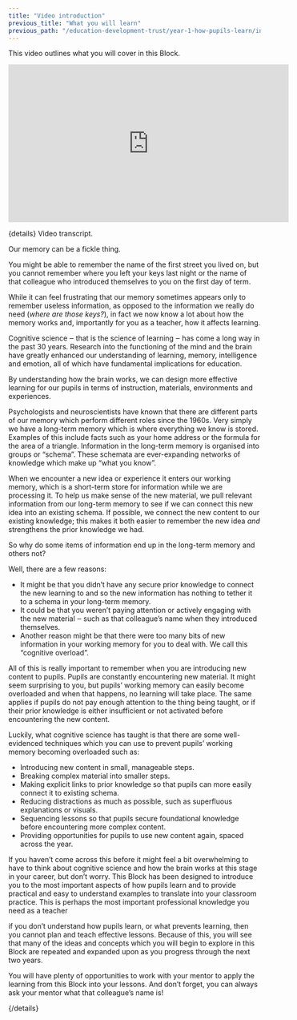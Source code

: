 ```yaml
---
title: "Video introduction"
previous_title: "What you will learn"
previous_path: "/education-development-trust/year-1-how-pupils-learn/intro-ect-what-you-will-learn"
---
```


This video outlines what you will cover in this Block.

<iframe width="560" height="315" src="https://www.youtube.com/embed/4FsOuLuiSls" title="YouTube video player" frameborder="0" allow="accelerometer; autoplay; clipboard-write; encrypted-media; gyroscope; picture-in-picture; web-share" allowfullscreen></iframe>

{details}
Video transcript.

Our memory can be a fickle thing. 

You might be able to remember the name of the first street you lived on, but
you cannot remember where you left your keys last night or the name of that
colleague who introduced themselves to you on the first day of term. 

While it can feel frustrating that our memory sometimes appears only to
remember useless information, as opposed to the information we really do need
(_where are those keys?_), in fact we now know a lot about how the memory works
and, importantly for you as a teacher, how it affects learning.

Cognitive science ‒ that is the science of learning ‒ has come a long way in
the past 30 years. Research into the functioning of the mind and the brain have
greatly enhanced our understanding of learning, memory, intelligence and
emotion, all of which have fundamental implications for education.

By understanding how the brain works, we can design more effective learning
for our pupils in terms of instruction, materials, environments and
experiences.

Psychologists and neuroscientists have known that there are different parts of
our memory which perform different roles since the 1960s. Very simply we have
a long-term memory which is where everything we know is stored. Examples of
this include facts such as your home address or the formula for the area of a
triangle. Information in the long-term memory is organised into groups or
“schema”. These schemata are ever-expanding networks of knowledge which make
up “what you know”. 

When we encounter a new idea or experience it enters our working memory, which
is a short-term store for information while we are processing it. To help us
make sense of the new material, we pull relevant information from our
long-term memory to see if we can connect this new idea into an existing
schema. If possible, we connect the new content to our existing knowledge;
this makes it both easier to remember the new idea _and_ strengthens the prior
knowledge we had. 

So why do some items of information end up in the long-term memory and others
not?

Well, there are a few reasons:

- It might be that you didn’t have any secure prior knowledge to connect the new learning to and so the new information has nothing to tether it to a schema in your long-term memory.
- It could be that you weren’t paying attention or actively engaging with the new material ‒ such as that colleague’s name when they introduced themselves.
- Another reason might be that there were too many bits of new information in your working memory for you to deal with. We call this “cognitive overload”.

All of this is really important to remember when you are introducing new
content to pupils. Pupils are constantly encountering new material. It might
seem surprising to you, but pupils’ working memory can easily become
overloaded and when that happens, no learning will take place. The same
applies if pupils do not pay enough attention to the thing being taught, or if
their prior knowledge is either insufficient or not activated before encountering
the new content.

Luckily, what cognitive science has taught is that there are some
well-evidenced techniques which you can use to prevent pupils’ working memory
becoming overloaded such as:

- Introducing new content in small, manageable steps. 
- Breaking complex material into smaller steps. 
- Making explicit links to prior knowledge so that pupils can more easily connect it to existing schema. 
- Reducing distractions as much as possible, such as superfluous explanations or visuals. 
- Sequencing lessons so that pupils secure foundational knowledge before encountering more complex content. 
- Providing opportunities for pupils to use new content again, spaced across the year.

If you haven’t come across this before it might feel a bit overwhelming to
have to think about cognitive science and how the brain works at this stage in
your career, but don’t worry. This Block has been designed to introduce you to
the most important aspects of how pupils learn and to provide practical and
easy to understand examples to translate into your classroom practice. This is
perhaps the most important professional knowledge you need as a teacher

if you don’t understand how pupils learn, or what prevents learning, then you
cannot plan and teach effective lessons. Because of this, you will see that
many of the ideas and concepts which you will begin to explore in this Block
are repeated and expanded upon as you progress through the next two years. 

You will have plenty of opportunities to work with your mentor to apply the
learning from this Block into your lessons. And don’t forget, you can always
ask your mentor what that colleague’s name is!

 {/details}
